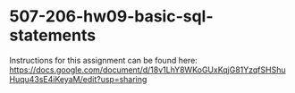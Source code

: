 # 507-206-hw09-basic-sql-statements
Instructions for this assignment can be found here:
https://docs.google.com/document/d/18v1LhY8WKoGUxKqjG81YzqfSHShuHuqu43sE4iKeyaM/edit?usp=sharing
